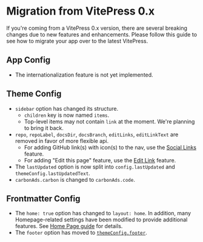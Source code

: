 # Migration from VitePress 0.x

If you're coming from a VitePress 0.x version, there are several breaking changes due to new features and enhancements. Please follow this guide to see how to migrate your app over to the latest VitePress.

## App Config

- The internationalization feature is not yet implemented.

## Theme Config

- `sidebar` option has changed its structure.
  - `children` key is now named `items`.
  - Top-level items may not contain `link` at the moment. We're planning to bring it back.
- `repo`, `repoLabel`, `docsDir`, `docsBranch`, `editLinks`, `editLinkText` are removed in favor of more flexible api.
  - For adding GitHub link(s) with icon(s) to the nav, use the [Social Links](../reference/default-theme-nav#navigation-links) feature.
  - For adding "Edit this page" feature, use the [Edit Link](../reference/default-theme-edit-link) feature.
- The `lastUpdated` option is now split into `config.lastUpdated` and `themeConfig.lastUpdatedText`.
- `carbonAds.carbon` is changed to `carbonAds.code`.

## Frontmatter Config

- The `home: true` option has changed to `layout: home`. In addition, many Homepage-related settings have been modified to provide additional features. See [Home Page guide](../reference/default-theme-home-page) for details.
- The `footer` option has moved to [`themeConfig.footer`](../reference/default-theme-config#footer).
